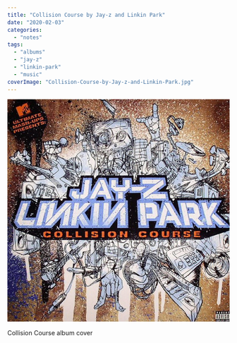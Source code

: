 ```yaml
---
title: "Collision Course by Jay-z and Linkin Park"
date: "2020-02-03"
categories: 
  - "notes"
tags: 
  - "albums"
  - "jay-z"
  - "linkin-park"
  - "music"
coverImage: "Collision-Course-by-Jay-z-and-Linkin-Park.jpg"
---
```


![](images/Collision-Course-by-Jay-z-and-Linkin-Park.jpg)

Collision Course album cover
